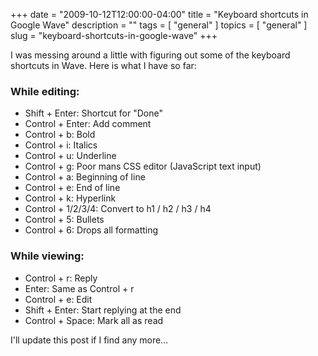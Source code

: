 +++
date        = "2009-10-12T12:00:00-04:00"
title       = "Keyboard shortcuts in Google Wave"
description = ""
tags        = [ "general" ]
topics      = [ "general" ]
slug        = "keyboard-shortcuts-in-google-wave"
+++

I was messing around a little with figuring out some of the keyboard shortcuts in Wave. Here is what I have so far:

<!--more-->

### While editing:
* Shift + Enter: Shortcut for "Done"
* Control + Enter: Add comment
* Control + b: Bold
* Control + i: Italics
* Control + u: Underline
* Control + g: Poor mans CSS editor (JavaScript text input)
* Control + a: Beginning of line
* Control + e: End of line
* Control + k: Hyperlink
* Control + 1/2/3/4: Convert to h1 / h2 / h3 / h4
* Control + 5: Bullets
* Control + 6: Drops all formatting

### While viewing:
* Control + r: Reply
* Enter: Same as Control + r
* Control + e: Edit
* Shift + Enter: Start replying at the end
* Control + Space: Mark all as read

I'll update this post if I find any more...
